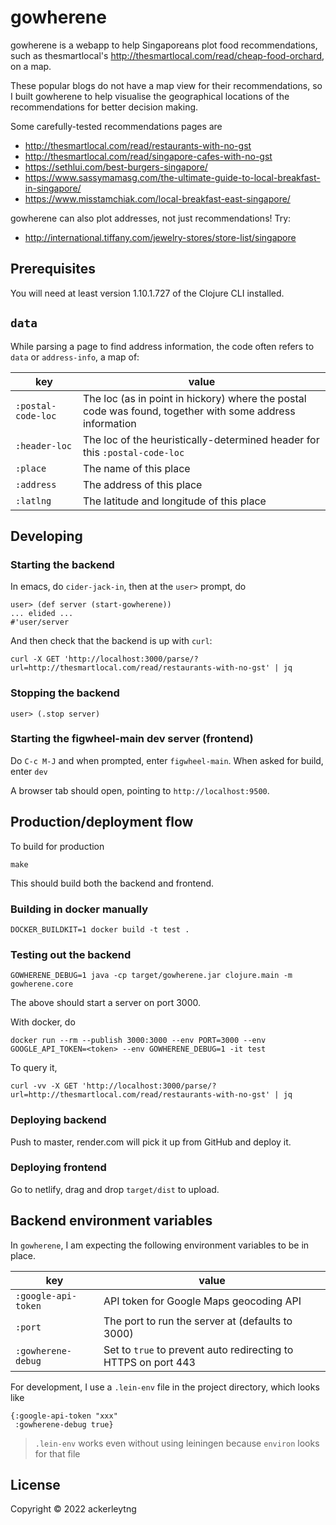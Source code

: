 # gowherene

gowherene is a webapp to help Singaporeans plot food recommendations, such as
thesmartlocal's http://thesmartlocal.com/read/cheap-food-orchard, on a map.

These popular blogs do not have a map view for their recommendations, so I built
gowherene to help visualise the geographical locations of the recommendations
for better decision making.

Some carefully-tested recommendations pages are

+ http://thesmartlocal.com/read/restaurants-with-no-gst
+ http://thesmartlocal.com/read/singapore-cafes-with-no-gst
+ https://sethlui.com/best-burgers-singapore/
+ https://www.sassymamasg.com/the-ultimate-guide-to-local-breakfast-in-singapore/
+ https://www.misstamchiak.com/local-breakfast-east-singapore/

gowherene can also plot addresses, not just recommendations! Try:

+ http://international.tiffany.com/jewelry-stores/store-list/singapore

## Prerequisites

You will need at least version 1.10.1.727 of the Clojure CLI installed.

## `data`

While parsing a page to find address information,
the code often refers to `data` or `address-info`, a map of:

| key                 | value                                                                                                      |
| ------------------- | ---------------------------------------------------------------------------------------------------------- |
| `:postal-code-loc`  | The loc (as in point in hickory) where the postal code was found, together with some address information   |
| `:header-loc`       | The loc of the heuristically-determined header for this `:postal-code-loc`                                 |
| `:place`            | The name of this place                                                                                     |
| `:address`          | The address of this place                                                                                  |
| `:latlng`           | The latitude and longitude of this place                                                                   |

## Developing

### Starting the backend

In emacs, do `cider-jack-in`, then at the `user>` prompt, do

```
user> (def server (start-gowherene))
... elided ...
#'user/server
```

And then check that the backend is up with `curl`:

```
curl -X GET 'http://localhost:3000/parse/?url=http://thesmartlocal.com/read/restaurants-with-no-gst' | jq
```

### Stopping the backend

```
user> (.stop server)
```

### Starting the figwheel-main dev server (frontend)

Do `C-c M-J` and when prompted, enter `figwheel-main`. When asked for build, enter `dev`

A browser tab should open, pointing to `http://localhost:9500`.

## Production/deployment flow

To build for production

```
make
```

This should build both the backend and frontend.

### Building in docker manually

```shell
DOCKER_BUILDKIT=1 docker build -t test .
```

### Testing out the backend

```
GOWHERENE_DEBUG=1 java -cp target/gowherene.jar clojure.main -m gowherene.core
```

The above should start a server on port 3000.

With docker, do

```shell
docker run --rm --publish 3000:3000 --env PORT=3000 --env GOOGLE_API_TOKEN=<token> --env GOWHERENE_DEBUG=1 -it test
```

To query it,

```
curl -vv -X GET 'http://localhost:3000/parse/?url=http://thesmartlocal.com/read/restaurants-with-no-gst' | jq
```

### Deploying backend

Push to master, render.com will pick it up from GitHub and deploy it.

### Deploying frontend

Go to netlify, drag and drop `target/dist` to upload.

## Backend environment variables

In `gowherene`, I am expecting the following environment variables to be in place.

| key                 | value                                                          |
|---------------------|----------------------------------------------------------------|
| `:google-api-token` | API token for Google Maps geocoding API                        |
| `:port`             | The port to run the server at (defaults to 3000)               |
| `:gowherene-debug`  | Set to `true` to prevent auto redirecting to HTTPS on port 443 |

For development, I use a `.lein-env` file in the project directory, which looks like

```
{:google-api-token "xxx"
 :gowherene-debug true}
```

> `.lein-env` works even without using leiningen because `environ` looks for that file

## License

Copyright © 2022 ackerleytng
